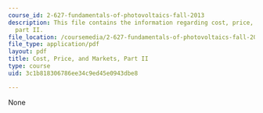 ```yaml
---
course_id: 2-627-fundamentals-of-photovoltaics-fall-2013
description: This file contains the information regarding cost, price, and markets,
  part II.
file_location: /coursemedia/2-627-fundamentals-of-photovoltaics-fall-2013/3c1b818306786ee34c9ed45e0943dbe8_MIT2_627F13_lec18.pdf
file_type: application/pdf
layout: pdf
title: Cost, Price, and Markets, Part II
type: course
uid: 3c1b818306786ee34c9ed45e0943dbe8

---
```

None